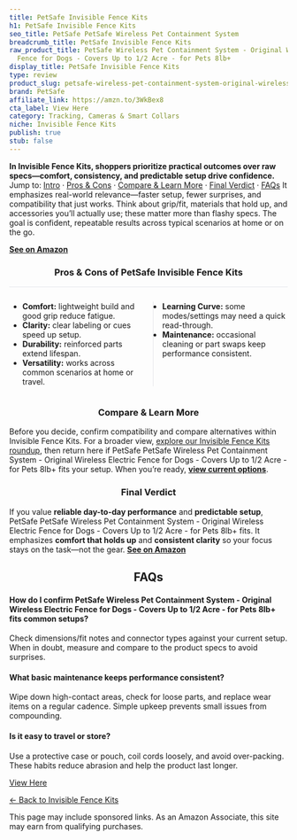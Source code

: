 ```yaml
---
title: PetSafe Invisible Fence Kits
h1: PetSafe Invisible Fence Kits
seo_title: PetSafe PetSafe Wireless Pet Containment System
breadcrumb_title: PetSafe Invisible Fence Kits
raw_product_title: PetSafe Wireless Pet Containment System - Original Wireless Electric
  Fence for Dogs - Covers Up to 1/2 Acre - for Pets 8lb+
display_title: PetSafe Invisible Fence Kits
type: review
product_slug: petsafe-wireless-pet-containment-system-original-wireless-electric-fenc-cf781404
brand: PetSafe
affiliate_link: https://amzn.to/3WkBex8
cta_label: View Here
category: Tracking, Cameras & Smart Collars
niche: Invisible Fence Kits
publish: true
stub: false
---
```


<div id="intro" class="full-width"><p><strong>In Invisible Fence Kits, shoppers prioritize practical outcomes over raw specs&mdash;comfort, consistency, and predictable setup drive confidence.</strong> Jump to: <a href="#intro">Intro</a> · <a href="#pros-cons">Pros &amp; Cons</a> · <a href="#compare-more">Compare &amp; Learn More</a> · <a href="#verdict">Final Verdict</a> · <a href="#faqs">FAQs</a> It emphasizes real-world relevance&mdash;faster setup, fewer surprises, and compatibility that just works. Think about grip/fit, materials that hold up, and accessories you’ll actually use; these matter more than flashy specs. The goal is confident, repeatable results across typical scenarios at home or on the go.</p><p><a href="https://amzn.to/3WkBex8" rel="nofollow sponsored noopener" target="_blank"><strong>See on Amazon</strong></a></p></div>
<h3 id="pros-cons" style="text-align:center;">Pros &amp; Cons of PetSafe Invisible Fence Kits</h3>
<div class="pc-grid" style="display:grid;grid-template-columns:1fr 1fr;gap:16px;border-top:1px solid #e5e7eb;padding-top:12px;">
  <ul>
    <li><strong>Comfort:</strong> lightweight build and good grip reduce fatigue.</li>
    <li><strong>Clarity:</strong> clear labeling or cues speed up setup.</li>
    <li><strong>Durability:</strong> reinforced parts extend lifespan.</li>
    <li><strong>Versatility:</strong> works across common scenarios at home or travel.</li>
  </ul>
  <ul style="border-left:1px solid #e5e7eb;padding-left:16px;">
    <li><strong>Learning Curve:</strong> some modes/settings may need a quick read-through.</li>
    <li><strong>Maintenance:</strong> occasional cleaning or part swaps keep performance consistent.</li>
  </ul>
</div>


<h3 id="compare-more" style="text-align:center;">Compare &amp; Learn More</h3>
<p>Before you decide, confirm compatibility and compare alternatives within Invisible Fence Kits. For a broader view, <a href="#">explore our Invisible Fence Kits roundup</a>, then return here if PetSafe PetSafe Wireless Pet Containment System - Original Wireless Electric Fence for Dogs - Covers Up to 1/2 Acre - for Pets 8lb+ fits your setup. When you’re ready, <a href="https://amzn.to/3WkBex8" rel="nofollow sponsored noopener" target="_blank"><strong>view current options</strong></a>.</p>

<h3 id="verdict" style="text-align:center;">Final Verdict</h3>
<p>If you value <strong>reliable day-to-day performance</strong> and <strong>predictable setup</strong>, PetSafe PetSafe Wireless Pet Containment System - Original Wireless Electric Fence for Dogs - Covers Up to 1/2 Acre - for Pets 8lb+ fits. It emphasizes <strong>comfort that holds up</strong> and <strong>consistent clarity</strong> so your focus stays on the task&mdash;not the gear. <a href="https://amzn.to/3WkBex8" rel="nofollow sponsored noopener" target="_blank"><strong>See on Amazon</strong></a></p>

<h2 id="faqs" style="text-align:center;">FAQs</h2>
<h4><strong>How do I confirm PetSafe Wireless Pet Containment System - Original Wireless Electric Fence for Dogs - Covers Up to 1/2 Acre - for Pets 8lb+ fits common setups?</strong></h4>
<p>Check dimensions/fit notes and connector types against your current setup. When in doubt, measure and compare to the product specs to avoid surprises.</p>
<h4><strong>What basic maintenance keeps performance consistent?</strong></h4>
<p>Wipe down high-contact areas, check for loose parts, and replace wear items on a regular cadence. Simple upkeep prevents small issues from compounding.</p>
<h4><strong>Is it easy to travel or store?</strong></h4>
<p>Use a protective case or pouch, coil cords loosely, and avoid over-packing. These habits reduce abrasion and help the product last longer.</p>

<p><a class="btn" href="https://amzn.to/3WkBex8" target="_blank" rel="nofollow sponsored noopener">View Here</a></p>
<p><a href="/roundups/tracking-cameras-smart-collars/invisible-fence-kits/">← Back to Invisible Fence Kits</a></p>
<aside class="disclosure">This page may include sponsored links. As an Amazon Associate, this site may earn from qualifying purchases.</aside>
